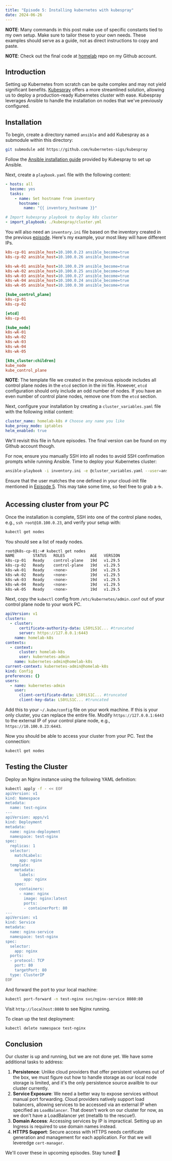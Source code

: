 ```yaml
---
title: "Episode 5: Installing kubernetes with kubespray"
date: 2024-06-26
---
```


**NOTE**: Many commands in this post make use of specific constants tied to my own setup. Make sure to tailor these to your own needs. These examples should serve as a guide, not as direct instructions to copy and paste.

**NOTE**: Check out the final code at [homelab](https://github.com/Cih2001/homelab) repo on my Github account.

## Introduction

Setting up Kubernetes from scratch can be quite complex and may not yield significant benefits. [Kubespray](https://kubespray.io/) offers a more streamlined solution, allowing us to deploy a production-ready Kubernetes cluster with ease. Kubespray leverages Ansible to handle the installation on nodes that we've previously configured.

## Installation

To begin, create a directory named `ansible` and add Kubespray as a submodule within this directory:

```sh
git submodule add https://github.com/kubernetes-sigs/kubespray
```

Follow the [Ansible installation guide](https://github.com/kubernetes-sigs/kubespray/blob/master/docs/ansible/ansible.md#installing-ansible) provided by Kubespray to set up Ansible.

Next, create a `playbook.yaml` file with the following content:

```yaml
- hosts: all
  become: yes
  tasks:
    - name: Set hostname from inventory
      hostname:
        name: "{{ inventory_hostname }}"

# Import kubespray playbook to deploy k8s cluster
- import_playbook: ./kubespray/cluster.yml
```

You will also need an `inventory.ini` file based on the inventory created in the previous [episode](/homelab/ep04#outputs). Here's my example, your most likey will have different IPs.

```ini
k8s-cp-01 ansible_host=10.100.0.23 ansible_become=true
k8s-cp-02 ansible_host=10.100.0.26 ansible_become=true

k8s-wk-01 ansible_host=10.100.0.29 ansible_become=true
k8s-wk-02 ansible_host=10.100.0.25 ansible_become=true
k8s-wk-03 ansible_host=10.100.0.27 ansible_become=true
k8s-wk-04 ansible_host=10.100.0.24 ansible_become=true
k8s-wk-05 ansible_host=10.100.0.30 ansible_become=true

[kube_control_plane]
k8s-cp-01
k8s-cp-02

[etcd]
k8s-cp-01

[kube_node]
k8s-wk-01
k8s-wk-02
k8s-wk-03
k8s-wk-04
k8s-wk-05

[k8s_cluster:children]
kube_node
kube_control_plane
```

**NOTE**: The template file we created in the previous episode includes all control plane nodes in the `etcd` section in the ini file. However, `etcd` configuration should only include an odd number of nodes. If you have an even number of control plane nodes, remove one from the `etcd` section.

Next, configure your installation by creating a `cluster_variables.yaml` file with the following initial content:

```yaml
cluster_name: homelab-k8s # Choose any name you like
kube_proxy_mode: iptables
helm_enabled: true
```

We'll revisit this file in future episodes. The final version can be found on my Github account though.

For now, ensure you manually SSH into all nodes to avoid SSH confirmation prompts while running Ansible. Time to deploy your Kubernetes cluster:

```sh
ansible-playbook -i inventory.ini -e @cluster_variables.yaml --user=ansible playbook.yml
```

Ensure that the user matches the one defined in your cloud-init file mentioned in [Episode 5](/homelab/ep04#define-required-resources). This may take some time, so feel free to grab a :coffee:.

## Accessing cluster from your PC

Once the installation is complete, SSH into one of the control plane nodes, e.g., `ssh root@10.100.0.23`, and verify your setup with:

```sh
kubectl get nodes
```

You should see a list of ready nodes.

```sh
root@k8s-cp-01:~# kubectl get nodes
NAME        STATUS   ROLES           AGE   VERSION
k8s-cp-01   Ready    control-plane   19d   v1.29.5
k8s-cp-02   Ready    control-plane   19d   v1.29.5
k8s-wk-01   Ready    <none>          19d   v1.29.5
k8s-wk-02   Ready    <none>          19d   v1.29.5
k8s-wk-03   Ready    <none>          19d   v1.29.5
k8s-wk-04   Ready    <none>          19d   v1.29.5
k8s-wk-05   Ready    <none>          19d   v1.29.5
```

Next, copy the `kubectl` config from `/etc/kubernetes/admin.conf` out of your control plane node to your work PC.

```yaml
apiVersion: v1
clusters:
  - cluster:
      certificate-authority-data: LS0tLS1C... #truncated
      server: https://127.0.0.1:6443
    name: homelab-k8s
contexts:
  - context:
      cluster: homelab-k8s
      user: kubernetes-admin
    name: kubernetes-admin@homelab-k8s
current-context: kubernetes-admin@homelab-k8s
kind: Config
preferences: {}
users:
  - name: kubernetes-admin
    user:
      client-certificate-data: LS0tLS1C... #truncated
      client-key-data: LS0tLS1C... #truncated
```

Add this to your `~/.kube/config` file on your work machine. If this is your only cluster, you can replace the entire file. Modify `https://127.0.0.1:6443` to the external IP of your control plane node, e.g., `https://10.100.0.23:6443`.

Now you should be able to access your cluster from your PC. Test the connection:

```sh
kubectl get nodes
```

## Testing the Cluster

Deploy an Nginx instance using the following YAML definition:

```sh
kubectl apply -f - << EOF
apiVersion: v1
kind: Namespace
metadata:
  name: test-nginx
---
apiVersion: apps/v1
kind: Deployment
metadata:
  name: nginx-deployment
  namespace: test-nginx
spec:
  replicas: 1
  selector:
    matchLabels:
      app: nginx
  template:
    metadata:
      labels:
        app: nginx
    spec:
      containers:
      - name: nginx
        image: nginx:latest
        ports:
        - containerPort: 80
---
apiVersion: v1
kind: Service
metadata:
  name: nginx-service
  namespace: test-nginx
spec:
  selector:
    app: nginx
  ports:
  - protocol: TCP
    port: 80
    targetPort: 80
  type: ClusterIP
EOF
```

And forward the port to your local machine:

```sh
kubectl port-forward -n test-nginx svc/nginx-service 8080:80
```

Visit `http://localhost:8080` to see Nginx running.

To clean up the test deployment:

```sh
kubectl delete namespace test-nginx
```

## Conclusion

Our cluster is up and running, but we are not done yet. We have some additional tasks to address:

1. **Persistence**: Unlike cloud providers that offer persistent volumes out of the box, we must figure out how to handle storage as our local node storage is limited, and it's the only persistence source availble to our cluster currently.
2. **Service Exposure**: We need a better way to expose services without manual port forwarding. Cloud providers natively support load balancers, allowing services to be accessed via an external IP when specified as `LoadBalancer`. That doesn't work on our cluster for now, as we don't have a LoadBalancer yet (metallb to the rescue!).
3. **Domain Access**: Accessing services by IP is impractical. Setting up an Ingress is required to use domain names instead.
4. **HTTPS Support**: Secure access with HTTPS needs certificate generation and management for each application. For that we will leveredge `cert-manager`.

We'll cover these in upcoming episodes. Stay tuned! :rocket:

